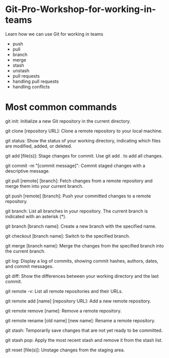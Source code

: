 # Git-Pro-Workshop-for-working-in-teams

Learn how we can use Git for working in teams

- push
- pull
- branch
- merge
- stash
- unstash
- pull requests
- handling pull requests
- handling conflicts

# Most common commands
  
git init: Initialize a new Git repository in the current directory.

git clone [repository URL]: Clone a remote repository to your local machine.

git status: Show the status of your working directory, indicating which files are modified, added, or deleted.

git add [file(s)]: Stage changes for commit. Use git add . to add all changes.

git commit -m "[commit message]": Commit staged changes with a descriptive message.

git pull [remote] [branch]: Fetch changes from a remote repository and merge them into your current branch.

git push [remote] [branch]: Push your committed changes to a remote repository.

git branch: List all branches in your repository. The current branch is indicated with an asterisk (*).

git branch [branch name]: Create a new branch with the specified name.

git checkout [branch name]: Switch to the specified branch.

git merge [branch name]: Merge the changes from the specified branch into the current branch.

git log: Display a log of commits, showing commit hashes, authors, dates, and commit messages.

git diff: Show the differences between your working directory and the last commit.

git remote -v: List all remote repositories and their URLs.

git remote add [name] [repository URL]: Add a new remote repository.

git remote remove [name]: Remove a remote repository.

git remote rename [old name] [new name]: Rename a remote repository.

git stash: Temporarily save changes that are not yet ready to be committed.

git stash pop: Apply the most recent stash and remove it from the stash list.

git reset [file(s)]: Unstage changes from the staging area.
